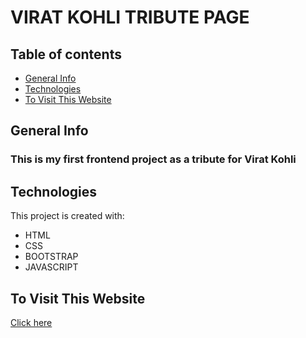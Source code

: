 # VIRAT KOHLI TRIBUTE PAGE 
## Table of contents
* [General Info](#general-info)
* [Technologies](#technologies)
* [To Visit This Website](#dovisit)
  
## General Info
### This is my first frontend project as a tribute for Virat Kohli 

## Technologies
This project is created with:
* HTML
* CSS
* BOOTSTRAP
* JAVASCRIPT

## To Visit This Website

[Click here](https://vicky-at-web.github.io/viratkohli18/viraat2.html)

